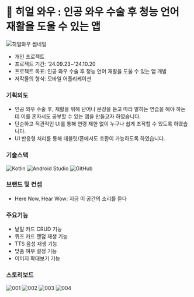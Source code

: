 # 🐌 히얼 와우 : 인공 와우 수술 후 청능 언어 재활을 도울 수 있는 앱

![히얼와우 썸네일](https://github.com/user-attachments/assets/04e4b10f-24b1-4a7e-b98d-bc13b67952d6)

* 개인 프로젝트
* 프로젝트 기간: '24.09.23~'24.10.20
* 프로젝트 목표: 인공 와우 수술 후 청능 언어 재활을 도울 수 있는 앱 개발
* 저작물의 형식: 모바일 어플리케이션


### 기획의도
* 인공 와우 수술 후, 재활을 위해 단어나 문장을 듣고 따라 말하는 연습을 해야 하는데 이를 혼자서도 공부할 수 있는 앱을 만들고자 하였습니다.
* 단순하고 직관적인 UI를 통해 연령 제한 없이 누구나 쉽게 조작할 수 있도록 하였습니다.
* UI 반응형 처리를 통해 태블릿/폰에서도 호환이 가능하도록 하였습니다.


### 기술스택
  ![Kotlin](https://img.shields.io/badge/Kotlin-007396?style=for-the-badge&logo=kotlin&logoColor=white)
  ![Android Studio](https://img.shields.io/badge/Android_Studio-3DDC84?style=for-the-badge&logo=android-studio&logoColor=white)
  ![GitHub](https://img.shields.io/badge/GitHub-181717?style=for-the-badge&logo=github&logoColor=white)


### 브랜드 및 컨셉
- Here Now, Hear Wow: 지금 이 공간의 소리를 듣다 


### 주요기능
* 낱말 카드 CRUD 기능
* 퀴즈 카드 랜덤 재생 기능
* TTS 음성 재생 기능
* 맞춤 여부 설정 기능
* 이미지 확대보기 기능


### 스토리보드
![001](https://github.com/user-attachments/assets/aea6ba72-37fb-4268-a161-478d90195b4e)
![002](https://github.com/user-attachments/assets/0e8316f1-2539-4e35-b119-60da222a095a)
![003](https://github.com/user-attachments/assets/a19bc3ca-6337-42dd-b660-bc0c77025576)
![004](https://github.com/user-attachments/assets/197fb548-8ccb-4853-af0b-235955b97cce)



